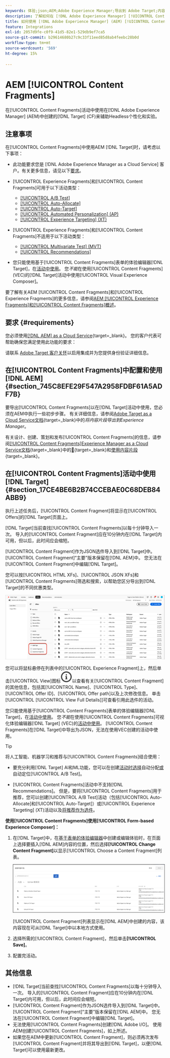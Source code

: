 ```yaml
---
keywords: 体验;json;AEM;Adobe Experience Manager;导出到 Adobe Target;内容片段;片段;CF;cf;headless;个性化;试验
description: 了解如何在 [!DNL Adobe Experience Manager] [!UICONTROL Content Fragments]活动中使用 [!DNL Adobe Target] 。
title: 如何使用 [!DNL Adobe Experience Manager] (AEM) [!UICONTROL Content Fragments]？
feature: Integrations
exl-id: 2057d9fe-c0f9-41d5-82e1-529db9ef7ca5
source-git-commit: b29614680b27c9c33f11eed85d8ab4feebc28b0d
workflow-type: tm+mt
source-wordcount: '569'
ht-degree: 15%

---
```


# AEM [!UICONTROL Content Fragments]

在[!UICONTROL Content Fragments]活动中使用在[!DNL Adobe Experience Manager] (AEM)中创建的[!DNL Target] (CF)来辅助Headless个性化和实验。

## 注意事项

在[!UICONTROL Content Fragments]中使用AEM [!DNL Target]时，请考虑以下事项：

* 此功能要求您是 [!DNL Adobe Experience Manager as a Cloud Service] 客户。有关更多信息，请见以下[要求](#section_AE6F0971E1574B3AA324003599B96E5A)。
* [!UICONTROL Experience Fragments]和[!UICONTROL Content Fragments]可用于以下活动类型：

   * [[!UICONTROL A/B Test]](/help/main/c-activities/t-test-ab/test-ab.md)
   * [[!UICONTROL Auto-Allocate]](/help/main/c-activities/automated-traffic-allocation/automated-traffic-allocation.md)
   * [[!UICONTROL Auto-Target]](/help/main/c-activities/auto-target/auto-target-to-optimize.md)
   * [[!UICONTROL Automated Personalization] (AP)](/help/main/c-activities/t-automated-personalization/automated-personalization.md)
   * [[!UICONTROL Experience Targeting] (XT)](/help/main/c-activities/t-experience-target/experience-target.md)

* [!UICONTROL Experience Fragments]和[!UICONTROL Content Fragments]不适用于以下活动类型：

   * [[!UICONTROL Multivariate Test] (MVT)](/help/main/c-activities/c-multivariate-testing/multivariate-testing.md)
   * [[!UICONTROL Recommendations]](/help/main/c-recommendations/recommendations.md)

* 您只能使用基于[!UICONTROL Content Fragments]表单的体验编辑器[!DNL Target]，在[活动中使用](/help/main/c-experiences/form-experience-composer.md)。 您&#x200B;*不能*&#x200B;在使用[!UICONTROL Content Fragments] (VEC)的[!DNL Target]活动中使用[!UICONTROL Visual Experience Composer]。

要了解有关AEM [!UICONTROL Content Fragments]和[!UICONTROL Experience Fragments]的更多信息，请参阅[AEM [!UICONTROL Experience Fragments]和[!UICONTROL Content Fragments]概述](/help/main/c-integrating-target-with-mac/aem/aem-experience-and-content-fragments.md)。

## 要求 {#requirements}

您必须使用[[!DNL AEM] as a Cloud Service](https://experienceleague.adobe.com/docs/experience-manager-cloud-service.html){target=_blank}。 您的客户代表可帮助确保您满足使用此功能的要求：

请联系 [Adobe Target 客户关怀](/help/main/cmp-resources-and-contact-information.md#reference_ACA3391A00EF467B87930A450050077C)以启用集成并为您提供身份验证详细信息。

## 在[!UICONTROL Content Fragments]中配置和使用[!DNL AEM] {#section_745C8EFE29F547A2958FDBF61A5ADF7B}

要导出[!UICONTROL Content Fragments]以在[!DNL Target]活动中使用，您必须在AEM中执行一些初步步骤。 有关详细信息，请参阅[Adobe Target as a Cloud Service文档](https://experienceleague.adobe.com/docs/experience-manager-cloud-service/content/sites/integrations/content-fragments-target.html){target=_blank}中的&#x200B;*将内容片段导出到Experience Manager*。

有关设计、创建、策划和发布[!UICONTROL Content Fragments]的信息，请参阅[[!UICONTROL Content Fragments]Experience Manager as a Cloud Service文档](https://experienceleague.adobe.com/docs/experience-manager-cloud-service/content/sites/authoring/fundamentals/content-fragments.html?lang=zh-Hans){target=_blank}中的[&#128279;](https://experienceleague.adobe.com/docs/experience-manager-cloud-service/content/sites/administering/content-fragments/content-fragments.html){target=_blank}和[使用内容片段](https://experienceleague.adobe.com/docs/experience-manager-cloud-service/content/home.html){target=_blank}。

## 在[!UICONTROL Content Fragments]活动中使用[!DNL Target] {#section_17CE4BE6B2B74CCEBAE0C68DEB84ABB9}

执行上述任务后，[!UICONTROL Content Fragment]将显示在[!UICONTROL Offers]的[!DNL Target]页面上。

[!DNL Target]当前查找[!UICONTROL Content Fragments]以每十分钟导入一次。 导入的[!UICONTROL Content Fragment]应在10分钟内在[!DNL Target]内可用，但以后，此时间应会缩短。

[!UICONTROL Content Fragment]作为JSON选件导入到[!DNL Target]中。 [!UICONTROL Content Fragment]“主要”版本保留在[!DNL AEM]中。 您无法在[!UICONTROL Content Fragment]中编辑[!DNL Target]。

您可以按[!UICONTROL HTML XFs]、[!UICONTROL JSON XFs]和[!UICONTROL Content Fragments]筛选和搜索，以帮助您区分导出到[!DNL Target]的不同优惠类型。

![按内容片段类型筛选：Target UI 中的 HTML 或 JSON](/help/main/c-integrating-target-with-mac/aem/assets/fragment-types.png)

您可以将鼠标悬停在列表中的[!UICONTROL Experience Fragment]上，然后单击[!UICONTROL View]图标![信息图标](/help/main/assets/icons/InfoOutline.svg)以查看有关[!UICONTROL Content Fragment]的其他信息，包括其[!UICONTROL Name]、[!UICONTROL Type]、[!UICONTROL Offer ID]、[!UICONTROL Offer path]以及上次修改信息。 单击[!UICONTROL [!UICONTROL View Full Details]]可查看引用此选件的活动。

您只能使用基于[!UICONTROL Content Fragments]表单的体验编辑器[!DNL Target]，在[活动中使用](/help/main/c-experiences/form-experience-composer.md)。 您&#x200B;*不能*&#x200B;在使用[!UICONTROL Content Fragments]可视化体验编辑器[!DNL Target] (VEC)的[活动中使用](/help/main/c-experiences/c-visual-experience-composer/visual-experience-composer.md)。 [!UICONTROL Content Fragments]在[!DNL Target]中导出为JSON，无法在使用VEC创建的活动中使用。

>[!TIP]
>
>将人工智能、机器学习和推荐与[!UICONTROL Content Fragments]结合使用：
>
>* 要充分利用[!DNL Target] AI和ML功能，您可以在创建[活动时选择](/help/main/c-activities/automated-traffic-allocation/automated-traffic-allocation.md#concept_A1407678796B4C569E94CBA8A9F7F5D4)自动分配[或](/help/main/c-activities/auto-target/auto-target-to-optimize.md)自动定位[!UICONTROL A/B Test]。
>
>* [!UICONTROL Content Fragments]活动中不支持[!DNL Recommendations]。 但是，要将[!UICONTROL Content Fragments]用于推荐，您可以创建[!UICONTROL A/B Test]活动（包括[!UICONTROL Auto-Allocate]和[!UICONTROL Auto-Target]）或[!UICONTROL Experience Targeting] (XT)活动以及[将推荐作为选件](/help/main/c-recommendations/recommendations-as-an-offer.md)。

**使用[!UICONTROL Content Fragments]使用[!UICONTROL Form-based Experience Composer]：**

1. 在[!DNL Target]中，在[基于表单的体验编辑器](/help/main/c-experiences/form-experience-composer.md#task_FAC842A6535045B68B4C1AD3E657E56E)中创建或编辑体验时，在页面上选择要插入[!DNL AEM]内容的位置，然后选择&#x200B;**[!UICONTROL Change Content Fragment]**&#x200B;以显示[!UICONTROL Choose a Content Fragment]列表。

   ![内容片段列表图像](/help/main/c-integrating-target-with-mac/aem/assets/choose-content-fragment.png)

   [!UICONTROL Content Fragment]列表显示在[!DNL AEM]中创建的内容，该内容现在可从[!DNL Target]中以本地方式使用。

1. 选择所需的[!UICONTROL Content Fragment]，然后单击&#x200B;**[!UICONTROL Save]**。
1. 配置完活动。

## 其他信息

* [!DNL Target]当前查找[!UICONTROL Content Fragments]以每十分钟导入一次。 导入的[!UICONTROL Content Fragment]应在10分钟内在[!DNL Target]内可用，但以后，此时间应会缩短。
* [!UICONTROL Content Fragment]作为JSON选件导入到[!DNL Target]中。 [!UICONTROL Content Fragment]“主要”版本保留在[!DNL AEM]中。 您无法在[!UICONTROL Content Fragment]中编辑[!DNL Target]。
* 无法使用[!UICONTROL Content Fragments]创建[!DNL Adobe I/O]。 使用AEM创建[!UICONTROL Content Fragments]，如上所述。
* 如果您在AEM中更新[!UICONTROL Content Fragment]，则必须再次发布[!UICONTROL Content Fragment]并将其导出到[!DNL Target]，以便[!DNL Target]可以使用最新更改。
